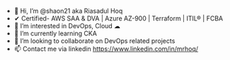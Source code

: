 - 👋 Hi, I’m @shaon21 aka Riasadul Hoq
- ✔ Certified- AWS SAA & DVA | Azure AZ-900 | Terraform | ITIL® | FCBA
- 👀 I’m interested in DevOps, Cloud ☁
- 🌱 I’m currently learning CKA
- 💞️ I’m looking to collaborate on DevOps related projects
- 📫 Contact me via linkedin https://www.linkedin.com/in/mrhoq/

<!---
shaon21/shaon21 is a ✨ special ✨ repository because its `README.md` (this file) appears on your GitHub profile.
You can click the Preview link to take a look at your changes.
--->

